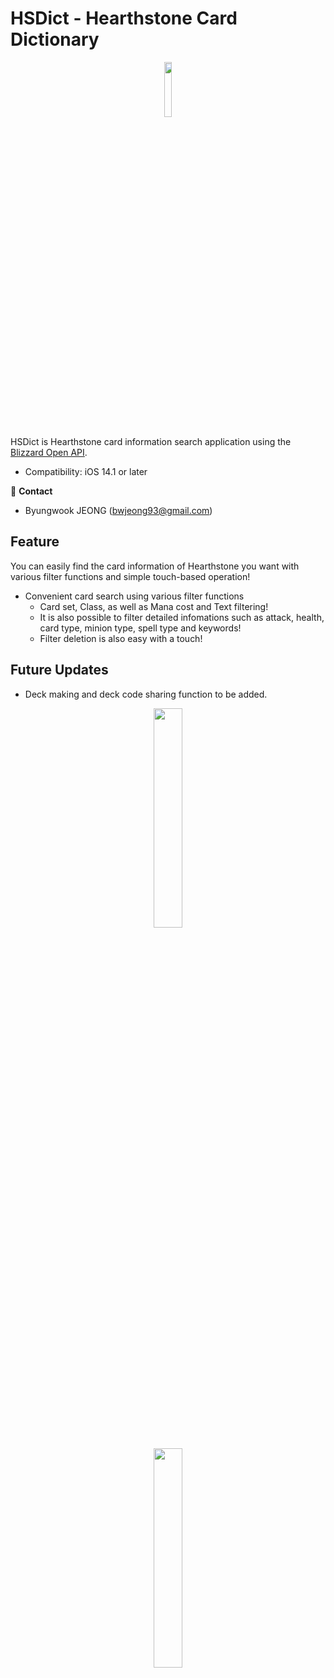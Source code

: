 # HSDict - Hearthstone Card Dictionary

<p align="center"><img src="https://user-images.githubusercontent.com/54430715/119004391-7b1d1280-b9c9-11eb-87c2-f8b0ba32e521.png" width="15%" height="15%"></p>

HSDict is Hearthstone card information search application using the [Blizzard Open API](https://develop.battle.net/).

- Compatibility: iOS 14.1 or later

📧 **Contact** 
- Byungwook JEONG (<bwjeong93@gmail.com>)

## Feature

You can easily find the card information of Hearthstone you want with various filter functions and simple touch-based operation!

- Convenient card search using various filter functions
  - Card set, Class, as well as Mana cost and Text filtering!
  - It is also possible to filter detailed infomations such as attack, health, card type, minion type, spell type and keywords!
  - Filter deletion is also easy with a touch!

## Future Updates
- Deck making and deck code sharing function to be added.

<p align="center"><img src="https://user-images.githubusercontent.com/54430715/118241489-2bc17880-b4d7-11eb-831c-1b4ffe8344a0.png" width="30%" height="30%"></p>
<p align="center"><img src="https://user-images.githubusercontent.com/54430715/118242132-f23d3d00-b4d7-11eb-92c2-d400f001fe7c.png" width="30%" height="30%"></p>
